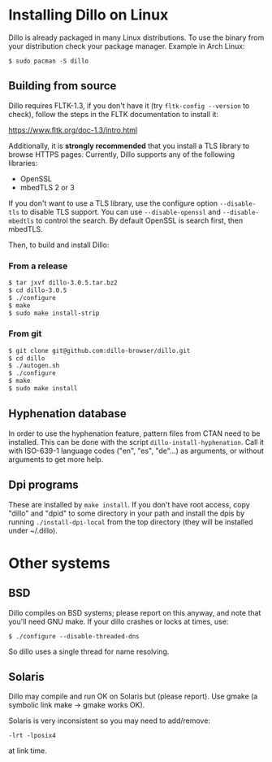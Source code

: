 # Installing Dillo on Linux

Dillo is already packaged in many Linux distributions. To use the binary
from your distribution check your package manager. Example in Arch
Linux:

```
$ sudo pacman -S dillo
```

## Building from source

Dillo requires FLTK-1.3, if you don't have it (try `fltk-config
--version` to check), follow the steps in the FLTK documentation to
install it:

https://www.fltk.org/doc-1.3/intro.html

Additionally, it is **strongly recommended** that you install a TLS
library to browse HTTPS pages. Currently, Dillo supports any of the
following libraries:

 - OpenSSL
 - mbedTLS 2 or 3

If you don't want to use a TLS library, use the configure option
`--disable-tls` to disable TLS support. You can use `--disable-openssl`
and `--disable-mbedtls` to control the search. By default OpenSSL is
search first, then mbedTLS.

Then, to build and install Dillo:

### From a release

```sh
$ tar jxvf dillo-3.0.5.tar.bz2
$ cd dillo-3.0.5
$ ./configure
$ make
$ sudo make install-strip
```

### From git

```sh
$ git clone git@github.com:dillo-browser/dillo.git
$ cd dillo
$ ./autogen.sh
$ ./configure
$ make
$ sudo make install
```

## Hyphenation database

In order to use the hyphenation feature, pattern files from CTAN need to
be installed. This can be done with the script
`dillo-install-hyphenation`. Call it with ISO-639-1 language codes
("en", "es", "de"...) as arguments, or without arguments to get more
help.

## Dpi programs

These are installed by `make install`. If you don't have root access,
copy "dillo" and "dpid" to some directory in your path and install
the dpis by running `./install-dpi-local` from the top directory (they
will be installed under ~/.dillo).

# Other systems

## BSD

Dillo compiles on BSD systems; please report on this anyway, and note
that you'll need GNU make. If your dillo crashes or locks at times, use:

```
$ ./configure --disable-threaded-dns
```

So dillo uses a single thread for name resolving.

## Solaris

Dillo may compile and run OK on Solaris but (please report).
Use gmake (a symbolic link make -> gmake works OK).

Solaris is very inconsistent so you may need to add/remove:

```
-lrt -lposix4
```

at link time.
